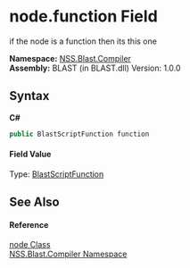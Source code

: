 # node.function Field
 

if the node is a function then its this one

**Namespace:**&nbsp;<a href="N_NSS_Blast_Compiler">NSS.Blast.Compiler</a><br />**Assembly:**&nbsp;BLAST (in BLAST.dll) Version: 1.0.0

## Syntax

**C#**<br />
``` C#
public BlastScriptFunction function
```


#### Field Value
Type: <a href="T_NSS_Blast_BlastScriptFunction">BlastScriptFunction</a>

## See Also


#### Reference
<a href="T_NSS_Blast_Compiler_node">node Class</a><br /><a href="N_NSS_Blast_Compiler">NSS.Blast.Compiler Namespace</a><br />